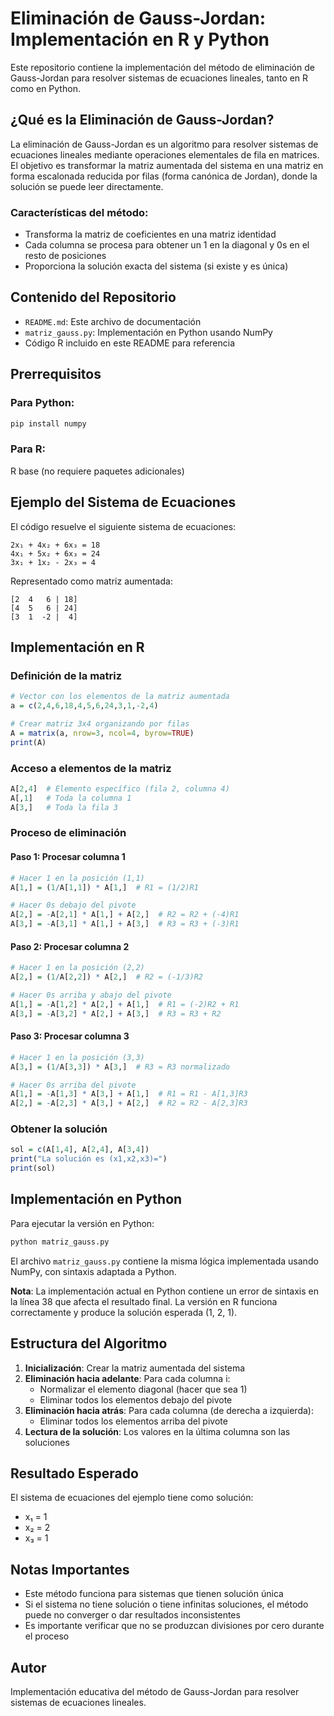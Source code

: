 # Eliminación de Gauss-Jordan: Implementación en R y Python

Este repositorio contiene la implementación del método de eliminación de Gauss-Jordan para resolver sistemas de ecuaciones lineales, tanto en R como en Python.

## ¿Qué es la Eliminación de Gauss-Jordan?

La eliminación de Gauss-Jordan es un algoritmo para resolver sistemas de ecuaciones lineales mediante operaciones elementales de fila en matrices. El objetivo es transformar la matriz aumentada del sistema en una matriz en forma escalonada reducida por filas (forma canónica de Jordan), donde la solución se puede leer directamente.

### Características del método:
- Transforma la matriz de coeficientes en una matriz identidad
- Cada columna se procesa para obtener un 1 en la diagonal y 0s en el resto de posiciones
- Proporciona la solución exacta del sistema (si existe y es única)

## Contenido del Repositorio

- `README.md`: Este archivo de documentación
- `matriz_gauss.py`: Implementación en Python usando NumPy
- Código R incluido en este README para referencia

## Prerrequisitos

### Para Python:
```bash
pip install numpy
```

### Para R:
R base (no requiere paquetes adicionales)

## Ejemplo del Sistema de Ecuaciones

El código resuelve el siguiente sistema de ecuaciones:
```
2x₁ + 4x₂ + 6x₃ = 18
4x₁ + 5x₂ + 6x₃ = 24
3x₁ + 1x₂ - 2x₃ = 4
```

Representado como matriz aumentada:
```
[2  4   6 | 18]
[4  5   6 | 24]
[3  1  -2 |  4]
```

## Implementación en R

### Definición de la matriz

```r
# Vector con los elementos de la matriz aumentada
a = c(2,4,6,18,4,5,6,24,3,1,-2,4)

# Crear matriz 3x4 organizando por filas
A = matrix(a, nrow=3, ncol=4, byrow=TRUE)
print(A)
```

### Acceso a elementos de la matriz

```r
A[2,4]  # Elemento específico (fila 2, columna 4)
A[,1]   # Toda la columna 1
A[3,]   # Toda la fila 3
```

### Proceso de eliminación

#### Paso 1: Procesar columna 1
```r
# Hacer 1 en la posición (1,1)
A[1,] = (1/A[1,1]) * A[1,]  # R1 = (1/2)R1

# Hacer 0s debajo del pivote
A[2,] = -A[2,1] * A[1,] + A[2,]  # R2 = R2 + (-4)R1
A[3,] = -A[3,1] * A[1,] + A[3,]  # R3 = R3 + (-3)R1
```

#### Paso 2: Procesar columna 2
```r
# Hacer 1 en la posición (2,2)
A[2,] = (1/A[2,2]) * A[2,]  # R2 = (-1/3)R2

# Hacer 0s arriba y abajo del pivote
A[1,] = -A[1,2] * A[2,] + A[1,]  # R1 = (-2)R2 + R1
A[3,] = -A[3,2] * A[2,] + A[3,]  # R3 = R3 + R2
```

#### Paso 3: Procesar columna 3
```r
# Hacer 1 en la posición (3,3)
A[3,] = (1/A[3,3]) * A[3,]  # R3 = R3 normalizado

# Hacer 0s arriba del pivote
A[1,] = -A[1,3] * A[3,] + A[1,]  # R1 = R1 - A[1,3]R3
A[2,] = -A[2,3] * A[3,] + A[2,]  # R2 = R2 - A[2,3]R3
```

### Obtener la solución
```r
sol = c(A[1,4], A[2,4], A[3,4])
print("La solución es (x1,x2,x3)=")
print(sol)
```

## Implementación en Python

Para ejecutar la versión en Python:

```bash
python matriz_gauss.py
```

El archivo `matriz_gauss.py` contiene la misma lógica implementada usando NumPy, con sintaxis adaptada a Python.

**Nota**: La implementación actual en Python contiene un error de sintaxis en la línea 38 que afecta el resultado final. La versión en R funciona correctamente y produce la solución esperada (1, 2, 1).

## Estructura del Algoritmo

1. **Inicialización**: Crear la matriz aumentada del sistema
2. **Eliminación hacia adelante**: Para cada columna i:
   - Normalizar el elemento diagonal (hacer que sea 1)
   - Eliminar todos los elementos debajo del pivote
3. **Eliminación hacia atrás**: Para cada columna (de derecha a izquierda):
   - Eliminar todos los elementos arriba del pivote
4. **Lectura de la solución**: Los valores en la última columna son las soluciones

## Resultado Esperado

El sistema de ecuaciones del ejemplo tiene como solución:
- x₁ = 1
- x₂ = 2  
- x₃ = 1

## Notas Importantes

- Este método funciona para sistemas que tienen solución única
- Si el sistema no tiene solución o tiene infinitas soluciones, el método puede no converger o dar resultados inconsistentes
- Es importante verificar que no se produzcan divisiones por cero durante el proceso

## Autor

Implementación educativa del método de Gauss-Jordan para resolver sistemas de ecuaciones lineales.
